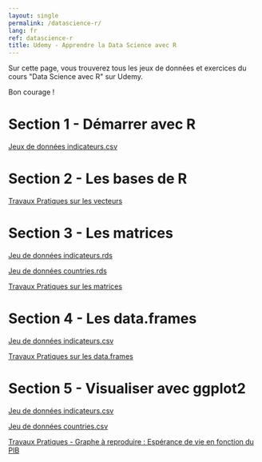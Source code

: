 ```yaml
---
layout: single
permalink: /datascience-r/
lang: fr
ref: datascience-r
title: Udemy - Apprendre la Data Science avec R
---
```



Sur cette page, vous trouverez tous les jeux de données et exercices du cours "Data Science avec R" sur Udemy.

Bon courage !

# Section 1 - Démarrer avec R

[Jeux de données indicateurs.csv](https://s3.eu-central-1.amazonaws.com/commentdevenirdatascientist/udemy-data-science-r/intro/indicateurs.csv)

# Section 2 - Les bases de R

[Travaux Pratiques sur les vecteurs](https://s3.eu-central-1.amazonaws.com/commentdevenirdatascientist/udemy-data-science-r/fondamentaux+de+R/exercices_vecteurs.R)

# Section 3 - Les matrices

[Jeu de données indicateurs.rds](https://s3.eu-central-1.amazonaws.com/commentdevenirdatascientist/udemy-data-science-r/matrices/indicateurs.rds)

[Jeu de données countries.rds](https://s3.eu-central-1.amazonaws.com/commentdevenirdatascientist/udemy-data-science-r/matrices/countries.rds)

[Travaux Pratiques sur les matrices](https://s3.eu-central-1.amazonaws.com/commentdevenirdatascientist/udemy-data-science-r/matrices/exercices_matrices.R)

# Section 4 - Les data.frames

[Jeu de données indicateurs.csv](https://s3.eu-central-1.amazonaws.com/commentdevenirdatascientist/udemy-data-science-r/data.frames/indicateurs.csv)

[Travaux Pratiques sur les data.frames](https://s3.eu-central-1.amazonaws.com/commentdevenirdatascientist/udemy-data-science-r/data.frames/exercices_dataframes.R)

# Section 5 - Visualiser avec ggplot2

[Jeu de données indicateurs.csv](https://s3.eu-central-1.amazonaws.com/commentdevenirdatascientist/udemy-data-science-r/data.frames/indicateurs.csv)

[Jeu de données countries.csv](https://s3.eu-central-1.amazonaws.com/commentdevenirdatascientist/udemy-data-science-r/ggplot2/countries.csv)

[Travaux Pratiques - Graphe à reproduire : Espérance de vie en fonction du PIB](https://s3.eu-central-1.amazonaws.com/commentdevenirdatascientist/udemy-data-science-r/ggplot2/Esp%C3%A9rance+de+vie+en+fonction+du+PIB.png)
